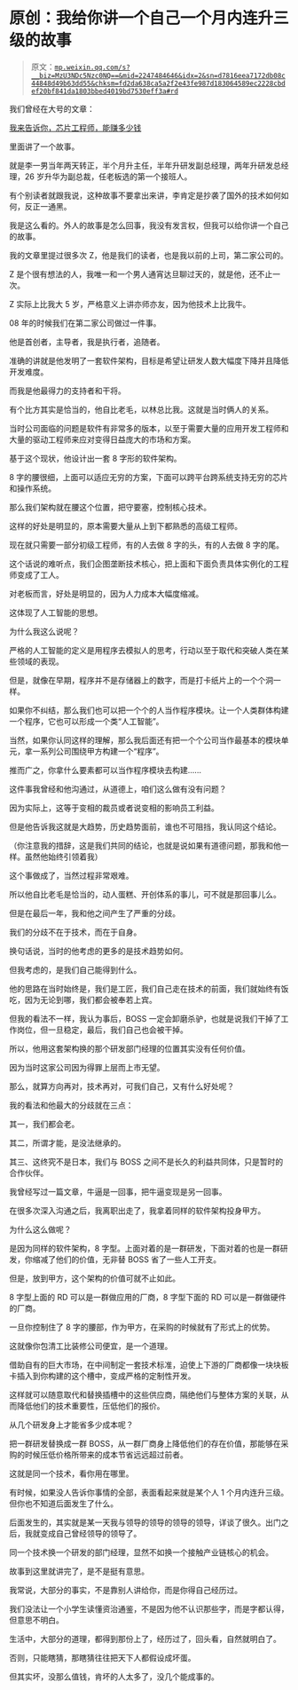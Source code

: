 # 原创：我给你讲一个自己一个月内连升三级的故事

> 原文：[`mp.weixin.qq.com/s?__biz=MzU3NDc5Nzc0NQ==&mid=2247484646&idx=2&sn=d7816eea7172db08c44848d49b63dd55&chksm=fd2da638ca5a2f2e43fe987d183064589ec2228cbdef20bf841da1803bbed4019bd7530eff3a#rd`](http://mp.weixin.qq.com/s?__biz=MzU3NDc5Nzc0NQ==&mid=2247484646&idx=2&sn=d7816eea7172db08c44848d49b63dd55&chksm=fd2da638ca5a2f2e43fe987d183064589ec2228cbdef20bf841da1803bbed4019bd7530eff3a#rd)

我们曾经在大号的文章：

[我来告诉你，芯片工程师，能赚多少钱](https://mp.weixin.qq.com/s?__biz=MzU0MjYwNDU2Mw==&mid=2247486397&idx=1&sn=ee3d93fe34c72ac4d584c318fd14c3f2&chksm=fb1967c1cc6eeed717e43d1b5edd066e34ec46c0e00882326f950fff2f4b81c8819bd7da56d1&token=576331283&lang=zh_CN&scene=21#wechat_redirect)

里面讲了一个故事。

就是李一男当年两天转正，半个月升主任，半年升研发副总经理，两年升研发总经理，26 岁升华为副总裁，任老板选的第一个接班人。

有个别读者就跟我说，这种故事不要拿出来讲，李肯定是抄袭了国外的技术如何如何，反正一通黑。

我是这么看的。外人的故事是怎么回事，我没有发言权，但我可以给你讲一个自己的故事。

我的文章里提过很多次 Z，他是我们的读者，也是我以前的上司，第二家公司的。

Z 是个很有想法的人，我唯一和一个男人通宵达旦聊过天的，就是他，还不止一次。

Z 实际上比我大 5 岁，严格意义上讲亦师亦友，因为他技术上比我牛。 

08 年的时候我们在第二家公司做过一件事。

他是首创者，主导者，我是执行者，追随者。

准确的讲就是他发明了一套软件架构，目标是希望让研发人数大幅度下降并且降低开发难度。

而我是他最得力的支持者和干将。

有个比方其实是恰当的，他自比老毛，以林总比我。这就是当时俩人的关系。

当时公司面临的问题是软件有非常多的版本，以至于需要大量的应用开发工程师和大量的驱动工程师来应对变得日益庞大的市场和方案。

基于这个现状，他设计出一套 8 字形的软件架构。

8 字的腰很细，上面可以适应无穷的方案，下面可以跨平台跨系统支持无穷的芯片和操作系统。

那么我们架构就在腰这个位置，把守要塞，控制核心技术。

这样的好处是明显的，原本需要大量从上到下都熟悉的高级工程师。

现在就只需要一部分初级工程师，有的人去做 8 字的头，有的人去做 8 字的尾。

这个话说的难听点，我们企图垄断技术核心，把上面和下面负责具体实例化的工程师变成了工人。

对老板而言，好处是明显的，因为人力成本大幅度缩减。

这体现了人工智能的思想。

为什么我这么说呢？

严格的人工智能的定义是用程序去模拟人的思考，行动以至于取代和突破人类在某些领域的表现。

但是，就像在早期，程序并不是存储器上的数字，而是打卡纸片上的一个个洞一样。

如果你不纠结，那么我们也可以把一个个的人当作程序模块。让一个人类群体构建一个程序，它也可以形成一个类“人工智能”。

当然，如果你认同这样的理解，那么我后面还有把一个个公司当作最基本的模块单元，拿一系列公司围绕甲方构建一个“程序”。

推而广之，你拿什么要素都可以当作程序模块去构建......

这件事我曾经和他沟通过，从道德上，咱们这么做有没有问题？

因为实际上，这等于变相的裁员或者说变相的影响员工利益。

但是他告诉我这就是大趋势，历史趋势面前，谁也不可阻挡，我认同这个结论。

（你注意我的措辞，这是我们共同的结论，也就是说如果有道德问题，那我和他一样。虽然他始终引领着我）

这个事做成了，当然过程非常艰难。

所以他自比老毛是恰当的，动人蛋糕、开创体系的事儿，可不就是那回事儿么。

但是在最后一年，我和他之间产生了严重的分歧。

我们的分歧不在于技术，而在于自身。

换句话说，当时的他考虑的更多的是技术趋势如何。

但我考虑的，是我们自己能得到什么。

他的思路在当时始终是，我们是工匠，我们自己走在技术的前面，我们就始终有饭吃，因为无论到哪，我们都会被奉若上宾。

但我的看法不一样，我认为事后，BOSS 一定会卸磨杀驴，也就是说我们干掉了工作岗位，但一旦稳定，最后，我们自己也会被干掉。

所以，他用这套架构换的那个研发部门经理的位置其实没有任何价值。

因为当时这家公司因为得罪上层而上市无望。

那么，就算方向再对，技术再对，可我们自己，又有什么好处呢？

我的看法和他最大的分歧就在三点：

其一，我们都会老。

其二，所谓才能，是没法继承的。

其三、这终究不是日本，我们与 BOSS 之间不是长久的利益共同体，只是暂时的合作伙伴。

我曾经写过一篇文章，牛逼是一回事，把牛逼变现是另一回事。

在很多次深入沟通之后，我离职出走了，我拿着同样的软件架构投身甲方。

为什么这么做呢？

是因为同样的软件架构，8 字型。上面对着的是一群研发，下面对着的也是一群研发，你缩减了他们的价值，无非替 BOSS 省了一些人工开支。

但是，放到甲方，这个架构的价值可就不止如此。

8 字型上面的 RD 可以是一群做应用的厂商，8 字型下面的 RD 可以是一群做硬件的厂商。

一旦你控制住了 8 字的腰部，作为甲方，在采购的时候就有了形式上的优势。

这就像你包清工比装修公司便宜，是一个道理。

借助自有的巨大市场，在中间制定一套技术标准，迫使上下游的厂商都像一块块板卡插入到你构建的这个槽中，变成严格的定制性开发。

这样就可以随意取代和替换插槽中的这些供应商，隔绝他们与整体方案的关联，从而降低他们的技术重要性，压低他们的报价。

从几个研发身上才能省多少成本呢？

把一群研发替换成一群 BOSS，从一群厂商身上降低他们的存在价值，那能够在采购的时候压低价格所带来的成本节省远远超过前者。

这就是同一个技术，看你用在哪里。

有时候，如果没人告诉你事情的全部，表面看起来就是某个人 1 个月内连升三级。但你也不知道后面发生了什么。

后面发生的，其实就是某一天我与领导的领导的领导的领导，详谈了很久。出门之后，我就变成自己曾经领导的领导了。

同一个技术换一个研发的部门经理，显然不如换一个接触产业链核心的机会。

故事到这里就讲完了，是不是挺有意思。

我常说，大部分的事实，不是靠别人讲给你，而是你得自己经历过。

我们没法让一个小学生读懂资治通鉴，不是因为他不认识那些字，而是字都认得，但意思不明白。

生活中，大部分的道理，都得到那份上了，经历过了，回头看，自然就明白了。

否则，只能瞎猜，那瞎猜往往把天下人都假设成坏蛋。

但其实坏，没那么值钱，肯坏的人太多了，没几个能成事的。